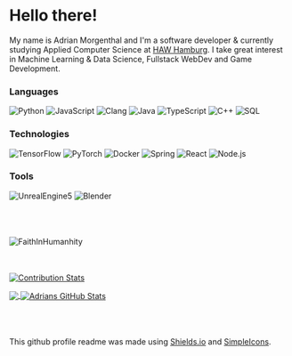 # Hello there!

My name is Adrian Morgenthal and I'm a software developer & currently studying Applied Computer Science at [HAW Hamburg](www.haw-hamburg.de). I take great interest in Machine Learning & Data Science, Fullstack WebDev and Game Development.

### Languages

![Python](https://img.shields.io/badge/-Python-000?&logo=Python)
![JavaScript](https://img.shields.io/badge/-JavaScript-000?&logo=JavaScript)
![Clang](https://img.shields.io/badge/-Clang-000?&logo=C)
![Java](https://img.shields.io/badge/-Java-red?&logo=Java&logoColor=007396)
![TypeScript](https://img.shields.io/badge/-TypeScript-000?&logo=TypeScript)
![C++](https://img.shields.io/badge/-C++-000?&logo=c%2b%2b&logoColor=00599C)
![SQL](https://img.shields.io/badge/-SQL-000?&logo=MySQL)


### Technologies

![TensorFlow](https://img.shields.io/badge/-TensorFlow-000?&logo=TensorFlow)
![PyTorch](https://img.shields.io/badge/-PyTorch-000?&logo=PyTorch)
![Docker](https://img.shields.io/badge/-Docker-000?&logo=Docker)
![Spring](https://img.shields.io/badge/-Spring-000?&logo=Spring)
![React](https://img.shields.io/badge/-React-000?&logo=React)
![Node.js](https://img.shields.io/badge/-Node.js-000?&logo=node.js)

### Tools

![UnrealEngine5](https://img.shields.io/badge/-UnrealEngine5-000?&logo=UnrealEngine)
![Blender](https://img.shields.io/badge/-Blender-000?&logo=Blender)

<br><br><br>
![FaithInHumanhity](https://img.shields.io/badge/Faith%20In%20Humanity-5%25-FF5733)
<br><br><br>

[![Contribution Stats](https://github-contribution-stats.vercel.app/api/?username=amaldoror&show_icons=true&title_color=ffffff&text_color=c9cacc&icon_color=2bbc8a&bg_color=1d1f21)](https://github.com/amaldoror)


<a href="https://github.com/amaldoror/amaldoror">
  <img align="center" src="https://github-readme-stats.vercel.app/api/top-langs/?username=amaldoror&&hide=jupyter%20notebook&title_color=ffffff&text_color=c9cacc&icon_color=2bbc8a&bg_color=1d1f21&langs_count=3" />
</a>
<a href="https://github.com/amaldoror/amaldoror">
  <img align="center" src="https://github-readme-stats.vercel.app/api?username=amaldoror&show_icons=true&line_height=27&count_private=true&title_color=ffffff&text_color=c9cacc&icon_color=2bbc8a&bg_color=1d1f21" alt="Adrians GitHub Stats" />
</a>

<br><br><br>
This github profile readme was made using [Shields.io](https://shields.io/badges) and [SimpleIcons](https://simpleicons.org/). 
